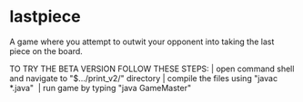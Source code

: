 # lastpiece
A game where you attempt to outwit your opponent into taking the last piece on the board.

TO TRY THE BETA VERSION FOLLOW THESE STEPS:
  |  open command shell and navigate to "$.../print_v2/" directory
  |  compile the files using "javac *.java"
  |  run game by typing "java GameMaster"
  
